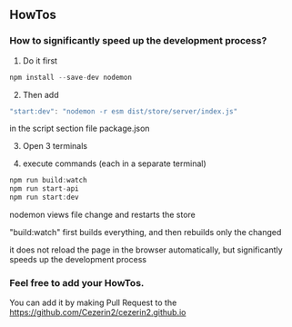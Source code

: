## HowTos

### How to significantly speed up the development process?

1) Do it first
```javascript
npm install --save-dev nodemon
```

2) Then add
```javascript
"start:dev": "nodemon -r esm dist/store/server/index.js"
```
in the script section file package.json

3) Open 3 terminals

4) execute commands (each in a separate terminal)
```javascript
npm run build:watch
npm run start-api
npm run start:dev
```

nodemon views file change and restarts the store

"build:watch" first builds everything, and then rebuilds only the changed

it does not reload the page in the browser automatically, but significantly speeds up the development process

### Feel free to add your HowTos.

You can add it by making Pull Request to the https://github.com/Cezerin2/cezerin2.github.io
